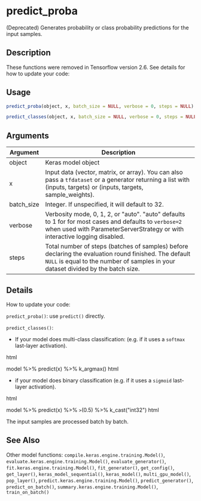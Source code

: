 # predict_proba


(Deprecated) Generates probability or class probability predictions for the input samples.




## Description

These functions were removed in Tensorflow version 2.6. See details for how to update your code:





## Usage
```r
predict_proba(object, x, batch_size = NULL, verbose = 0, steps = NULL)

predict_classes(object, x, batch_size = NULL, verbose = 0, steps = NULL)
```




## Arguments


Argument      |Description
------------- |----------------
object | Keras model object
x | Input data (vector, matrix, or array). You can also pass a ``tfdataset`` or a generator returning a list with (inputs, targets) or (inputs, targets, sample_weights).
batch_size | Integer. If unspecified, it will default to 32.
verbose | Verbosity mode, 0, 1, 2, or "auto". "auto" defaults to 1 for for most cases and defaults to ``verbose=2`` when used with ParameterServerStrategy or with interactive logging disabled.
steps | Total number of steps (batches of samples) before declaring the evaluation round finished. The default ``NULL`` is equal to the number of samples in your dataset divided by the batch size.




## Details

How to update your code:

``predict_proba()``: use ``predict()`` directly.

``predict_classes()``:


*  If your model does multi-class classification:
(e.g. if it uses a `softmax` last-layer activation).


html<div class="sourceCode r">     model %>% predict(x) %>% k_argmax()
html</div>


*  if your model does binary classification
(e.g. if it uses a `sigmoid` last-layer activation).


html<div class="sourceCode r">     model %>% predict(x) %>% `>`(0.5) %>% k_cast("int32")
html</div>

The input samples are processed batch by batch.







## See Also

Other model functions: 
`compile.keras.engine.training.Model()`,
`evaluate.keras.engine.training.Model()`,
`evaluate_generator()`,
`fit.keras.engine.training.Model()`,
`fit_generator()`,
`get_config()`,
`get_layer()`,
`keras_model_sequential()`,
`keras_model()`,
`multi_gpu_model()`,
`pop_layer()`,
`predict.keras.engine.training.Model()`,
`predict_generator()`,
`predict_on_batch()`,
`summary.keras.engine.training.Model()`,
`train_on_batch()`



